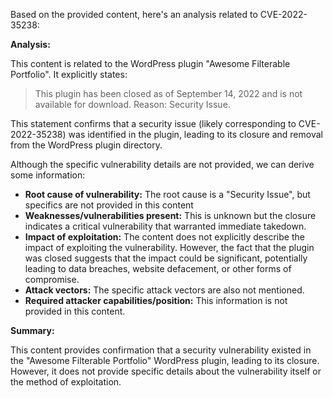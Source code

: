 Based on the provided content, here's an analysis related to CVE-2022-35238:

**Analysis:**

This content is related to the WordPress plugin "Awesome Filterable Portfolio". It explicitly states:

> This plugin has been closed as of September 14, 2022 and is not available for download. Reason: Security Issue.

This statement confirms that a security issue (likely corresponding to CVE-2022-35238) was identified in the plugin, leading to its closure and removal from the WordPress plugin directory.

Although the specific vulnerability details are not provided, we can derive some information:

* **Root cause of vulnerability:** The root cause is a "Security Issue", but specifics are not provided in this content
* **Weaknesses/vulnerabilities present:** This is unknown but the closure indicates a critical vulnerability that warranted immediate takedown.
* **Impact of exploitation:** The content does not explicitly describe the impact of exploiting the vulnerability. However, the fact that the plugin was closed suggests that the impact could be significant, potentially leading to data breaches, website defacement, or other forms of compromise.
* **Attack vectors:** The specific attack vectors are also not mentioned.
* **Required attacker capabilities/position:** This information is not provided in this content.

**Summary:**

This content provides confirmation that a security vulnerability existed in the "Awesome Filterable Portfolio" WordPress plugin, leading to its closure. However, it does not provide specific details about the vulnerability itself or the method of exploitation.